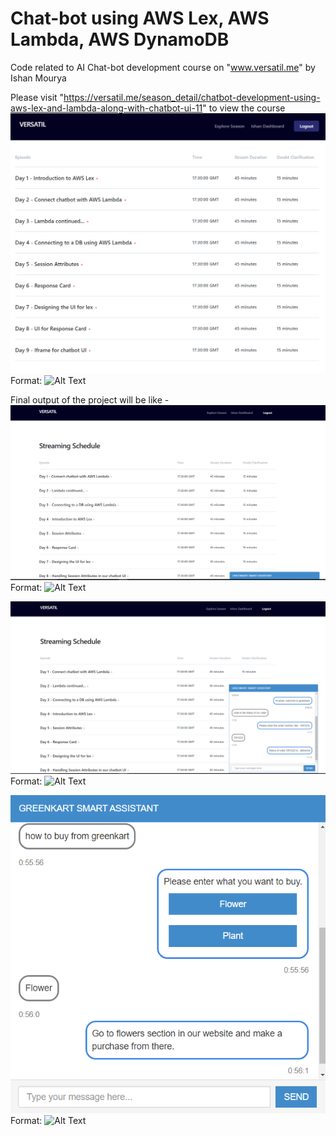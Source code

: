 # Chat-bot using AWS Lex, AWS Lambda, AWS DynamoDB
Code related to AI Chat-bot development course on "www.versatil.me" by Ishan Mourya  

Please visit "https://versatil.me/season_detail/chatbot-development-using-aws-lex-and-lambda-along-with-chatbot-ui-11" to view the course
![GitHub Logo](/images/Chatbot_Course_Versatil.png)
Format: ![Alt Text](url)

Final output of the project will be like - 
![GitHub Logo](/images/Chatbot_Minimised.png)
Format: ![Alt Text](url)

![GitHub Logo](/images/Chatbot_Maximised.png)
Format: ![Alt Text](url)

![GitHub Logo](/images/Chatbot_Window.png)
Format: ![Alt Text](url)
